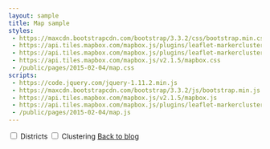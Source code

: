 ```yaml
---
layout: sample
title: Map sample
styles:
 - https://maxcdn.bootstrapcdn.com/bootstrap/3.3.2/css/bootstrap.min.css
 - https://api.tiles.mapbox.com/mapbox.js/plugins/leaflet-markercluster/v0.4.0/MarkerCluster.css
 - https://api.tiles.mapbox.com/mapbox.js/plugins/leaflet-markercluster/v0.4.0/MarkerCluster.Default.css
 - https://api.tiles.mapbox.com/mapbox.js/v2.1.5/mapbox.css
 - /public/pages/2015-02-04/map.css
scripts:
 - https://code.jquery.com/jquery-1.11.2.min.js
 - https://maxcdn.bootstrapcdn.com/bootstrap/3.3.2/js/bootstrap.min.js
 - https://api.tiles.mapbox.com/mapbox.js/v2.1.5/mapbox.js
 - https://api.tiles.mapbox.com/mapbox.js/plugins/leaflet-markercluster/v0.4.0/leaflet.markercluster.js
 - /public/pages/2015-02-04/map.js
---
```


<div id="wrapper">
  <div id="map"></div>
  <div id="nav">
    <div id="filters" style="margin-bottom: 10px;"></div>
    <div>
      <form class="form-inline">
        <div class="checkbox">
          <label>
            <input class="form-control" type="checkbox" id="showZones"> Districts
          </label>
          <label>
            <input class="form-control" type="checkbox" id="showClusters"> Clustering
          </label>
          <a href="/" class="btn btn-link btn-xs">Back to blog</a>
        </div>
      </form>
    </div>
  </div>
</div>